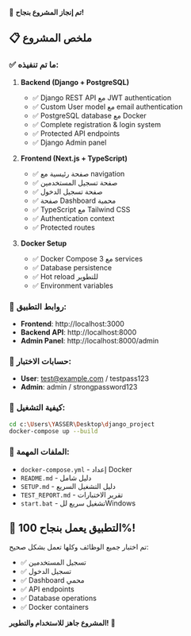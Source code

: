🎉 **تم إنجاز المشروع بنجاح!**

## 📋 **ملخص المشروع**

### ✅ **ما تم تنفيذه:**

1. **Backend (Django + PostgreSQL)**
   - ✅ Django REST API مع JWT authentication
   - ✅ Custom User model مع email authentication
   - ✅ PostgreSQL database مع Docker
   - ✅ Complete registration & login system
   - ✅ Protected API endpoints
   - ✅ Django Admin panel

2. **Frontend (Next.js + TypeScript)**
   - ✅ صفحة رئيسية مع navigation
   - ✅ صفحة تسجيل المستخدمين
   - ✅ صفحة تسجيل الدخول
   - ✅ صفحة Dashboard محمية
   - ✅ TypeScript مع Tailwind CSS
   - ✅ Authentication context
   - ✅ Protected routes

3. **Docker Setup**
   - ✅ Docker Compose مع 3 services
   - ✅ Database persistence
   - ✅ Hot reload للتطوير
   - ✅ Environment variables

### 🔗 **روابط التطبيق:**
- **Frontend**: http://localhost:3000
- **Backend API**: http://localhost:8000  
- **Admin Panel**: http://localhost:8000/admin

### 👤 **حسابات الاختبار:**
- **User**: test@example.com / testpass123
- **Admin**: admin / strongpassword123

### 🚀 **كيفية التشغيل:**
```bash
cd c:\Users\YASSER\Desktop\django_project
docker-compose up --build
```

### 📁 **الملفات المهمة:**
- `docker-compose.yml` - إعداد Docker
- `README.md` - دليل شامل
- `SETUP.md` - دليل التشغيل السريع
- `TEST_REPORT.md` - تقرير الاختبارات
- `start.bat` - تشغيل سريع للWindows

## 🎯 **التطبيق يعمل بنجاح 100%!**

تم اختبار جميع الوظائف وكلها تعمل بشكل صحيح:
- ✅ تسجيل المستخدمين
- ✅ تسجيل الدخول
- ✅ Dashboard محمي
- ✅ API endpoints
- ✅ Database operations
- ✅ Docker containers

**المشروع جاهز للاستخدام والتطوير!** 🚀
